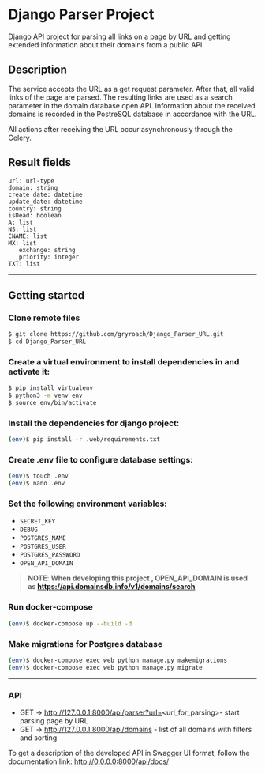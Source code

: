 # Django Parser Project

Django API project for parsing all links on a page by URL and getting extended information about their domains from a public API


## Description

The service accepts the URL as a get request parameter. 
After that, all valid links of the page are parsed. 
The resulting links are used as a search parameter in the domain database open API. 
Information about the received domains is recorded in the PostreSQL database in accordance with the URL. 

All actions after receiving the URL occur asynchronously through the Celery.

## Result fields
    url: url-type
    domain: string
    create_date: datetime
    update_date: datetime
    country: string
    isDead: boolean 
    A: list 
    NS: list
    CNAME: list
    MX: list
       exchange: string
       priority: integer
    TXT: list 

***
## Getting started

### Clone remote files

```sh
$ git clone https://github.com/gryroach/Django_Parser_URL.git
$ cd Django_Parser_URL
```
### Create a virtual environment to install dependencies in and activate it:
```sh
$ pip install virtualenv
$ python3 -m venv env
$ source env/bin/activate
```
### Install the dependencies for django project:
```sh
(env)$ pip install -r .web/requirements.txt
```
### Create .env file to configure database settings:
```sh
(env)$ touch .env
(env)$ nano .env
```
### Set the following environment variables:
- ```SECRET_KEY```
- ```DEBUG```
- ```POSTGRES_NAME```
- ```POSTGRES_USER```
- ```POSTGRES_PASSWORD```
- ```OPEN_API_DOMAIN```

> **NOTE**: **When developing this project , OPEN_API_DOMAIN is used as https://api.domainsdb.info/v1/domains/search**

### Run docker-compose
```sh
(env)$ docker-compose up --build -d
```
### Make migrations for Postgres database
```sh
(env)$ docker-compose exec web python manage.py makemigrations
(env)$ docker-compose exec web python manage.py migrate
```
***

### API
- GET -> http://127.0.0.1:8000/api/parser?url=<url_for_parsing>- start parsing page by URL
- GET -> http://127.0.0.1:8000/api/domains - list of all domains with filters and sorting

To get a description of the developed API in Swagger UI format, follow the documentation link:
http://0.0.0.0:8000/api/docs/
